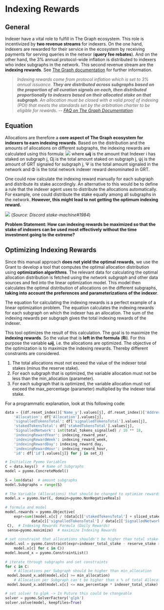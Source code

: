 # Indexing Rewards
## General
Indexer have a vital role to fulfill in The Graph ecosystem. This role is incentivized by **two revenue streams** for indexers. On the one hand, indexers are rewarded for their service in the ecosystem by receiving payments for serving queries in the networ (**query fee rebates**). And on the other hand, the 3% annual protocol-wide inflation is distributed to indexers who index subgraphs in the network. This second revenue stream are the **indexing rewards**.  See [The Graph documentation](https://thegraph.com/docs/indexing#:~:text=Indexing%20rewards%20come%20from%20protocol,allocated%20stake%20on%20that%20subgraph.) for further information.


>*Indexing rewards come from protocol inflation which is set to 3% annual issuance. **They are distributed across subgraphs based on the proportion of all curation signals on each, then distributed proportionally to indexers based on their allocated stake on that subgraph**. An allocation must be closed with a valid proof of indexing (POI) that meets the standards set by the arbitration charter to be eligible for rewards.*
> -- <cite>[FAQ on The Graph Documentation](https://thegraph.com/docs/indexing#how-are-rewards-distributed):</cite>

## Equation 
Allocations are therefore a **core aspect of The Graph ecosystem for indexers to earn indexing rewards**. Based on the distribution and the amounts of allocations on different subgraphs, the indexing rewards are calculated using this formula:
![](https://storage.googleapis.com/graph-web/blog/Formula-Indexer-Reward%402x.png)
where **ωij** is the amount that Indexer i has staked on subgraph j, Ωj is the total amount staked on subgraph j, ψj is the amount of GRT signaled for subgraph j, Ψ is the total amount signaled in the network and Φ is the total network indexer reward denominated in GRT.

One could now calculate the indexing reward manually for each subgraph and distribute its stake accordingly. An alternative to this would be to define a rule that the indexer agent uses to distribute the allocations automatically. For example, one could distribute the stake equally among all subgraphs in the network. **However, this might lead to not getting the optimum indexing reward.**

![](https://cdn.discordapp.com/attachments/766808658226053140/863164435153944596/5fznpv.png)
(*Source: Discord stake-machine#1984*)

**Problem Statement: How can indexing rewards be maximized so that the stake of indexers can be used most effectively without the time investment going to the extreme?**

## Optimizing Indexing Rewards

Since this manual approach **does not yield the optimal rewards**, we use the Grant to develop a tool that computes the optimal allocation distribution using **optimization algorithms**. The relevant data for calculating the optimal allocation distribution is fetched using the *network subgraph* and other data sources and fed into the linear optimization model. This model then calculates the optimal distribution of allocations on the different subgraphs, **taking into account the preferences and parameterizations of the indexer**. 

The equation for calculating the indexing rewards is a perfect example of a linear optimization problem.  The equation calculates the indexing rewards for each subgraph on which the indexer has an allocation. The sum of the indexing rewards per subgraph gives the total indexing rewards of the indexer. 

This tool optimizes the result of this calculation. The goal is to maximize the **indexing rewards**. So the value that is **left in the formula** (**Ri**). For this purpose the variable **ωij**, i.e. the allocations are optimized. The objective of the optimization is to maximize the indexing rewards. Thereby different constraints are considered.

1. The total allocations must not exceed the value of the indexer total stakes (minus the reserve stake).
2. For each subgraph that is optimized, the variable allocation must not be less than the min_allocation (parameter).
3. For each subgraph that is optimized, the variable allocation must not exceed the max_percentage (parameter) multiplied by the indexer total stake.

For a programmatic explanation, look at this following code: 

```python
data = {(df.reset_index()['Name_y'].values[j], df.reset_index()['Address'].values[j], df['id'].values[j]): {  
    'Allocation': df['Allocation'].values[j],  
    'signalledTokensTotal': df['signalledTokensTotal'].values[j],  
    'stakedTokensTotal': df['stakedTokensTotal'].values[j],  
    'SignalledNetwork': int(total_tokens_signalled) / 10 ** 18,  
    'indexingRewardYear': indexing_reward_year,  
    'indexingRewardWeek': indexing_reward_week,  
    'indexingRewardDay': indexing_reward_day,  
    'indexingRewardHour': indexing_reward_hour,  
    'id': df['id'].values[j]} for j in set_J}

# Initialize Pyomo Variables  
C = data.keys()  # Name of Subgraphs  
model = pyomo.ConcreteModel()  
  
S = len(data)  # amount subgraphs  
model.Subgraphs = range(S)  
  
# The Variable (Allocations) that should be changed to optimize rewards  
model.x = pyomo.Var(C, domain=pyomo.NonNegativeReals)  
  
# formula and model  
model.rewards = pyomo.Objective(  
    expr=sum((model.x[c] / (data[c]['stakedTokensTotal'] + sliced_stake)) * (  
            data[c]['signalledTokensTotal'] / data[c]['SignalledNetwork']) * data[c][reward_interval] for c in  
 C),  # Indexing Rewards Formula (Daily Rewards)  
 sense=pyomo.maximize)  # maximize Indexing Rewards  
  
# set constraint that allocations shouldn't be higher than total stake- reserce stake  
model.vol = pyomo.Constraint(expr=indexer_total_stake - reserve_stake >= sum(  
    model.x[c] for c in C))  
model.bound_x = pyomo.ConstraintList()  
  
# iterate through subgraphs and set constraints  
for c in C:  
    # Allocations per Subgraph should be higher than min_allocation  
 model.bound_x.add(model.x[c] >= min_allocation)  
    # Allocation per Subgraph can't be higher than x % of total Allocations  
 model.bound_x.add(model.x[c] <= max_percentage * indexer_total_stake)

# set solver to glpk -> In Future this could be changeable  
solver = pyomo.SolverFactory('glpk')  
solver.solve(model, keepfiles=True)

```